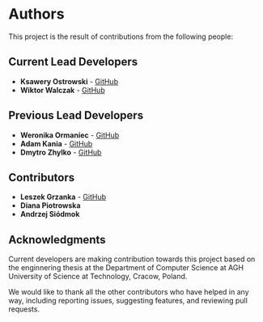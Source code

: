 # Authors

This project is the result of contributions from the following people:

## Current Lead Developers

- **Ksawery Ostrowski** - [GitHub](https://github.com/sxevush)
- **Wiktor Walczak** - [GitHub](https://github.com/wiktorw22)

## Previous Lead Developers

- **Weronika Ormaniec** - [GitHub](https://github.com/werkaaa)
- **Adam Kania** - [GitHub](https://github.com/remilvus)
- **Dmytro Zhylko** - [GitHub](https://github.com/Zhylkaaa)

## Contributors

- **Leszek Grzanka** - [GitHub](https://github.com/grzanka)
- **Diana Piotrowska** 
- **Andrzej Siódmok** 
  
## Acknowledgments

Current developers are making contribution towards this project based on the enginnering thesis at the Department of Computer Science at AGH University of Science at Technology, Cracow, Poland. 

We would like to thank all the other contributors who have helped in any way, including reporting issues, suggesting features, and reviewing pull requests.

